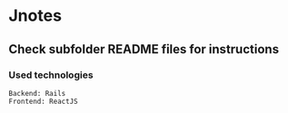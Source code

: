 # Jnotes

## Check subfolder README files for instructions

### Used technologies

    Backend: Rails
    Frontend: ReactJS

